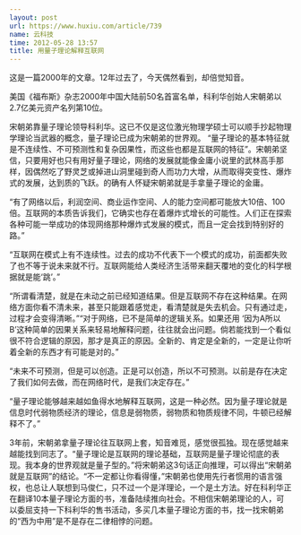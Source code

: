```yaml
---
layout: post
url: https://www.huxiu.com/article/739
name: 云科技
time: 2012-05-28 13:57
title: 用量子理论解释互联网
---
```

这是一篇2000年的文章。12年过去了，今天偶然看到，却倍觉知音。

美国《福布斯》杂志2000年中国大陆前50名首富名单，科利华创始人宋朝弟以2.7亿美元资产名列第10位。

宋朝弟靠量子理论领导科利华。这已不仅是这位激光物理学硕士可以顺手抄起物理学理论当武器的概念，量子理论已成为宋朝弟的世界观。 “量子理论的基本特征就是不连续性、不可预测性和复杂因果性，而这些也都是互联网的特征”。宋朝弟坚信，只要用好也只有用好量子理论，网络的发展就能像金庸小说里的武林高手那样，因偶然吃了野灵芝或掉进山洞里碰到奇人而功力大增，从而取得突变性、爆炸式的发展，达到质的飞跃。的确有人怀疑宋朝弟就是手拿量子理论的金庸。

“有了网络以后，利润空间、商业运作空间、人的能力空间都可能放大10倍、100倍。互联网的本质告诉我们，它确实也存在着爆炸式增长的可能性。人们正在探索各种可能一举成功的体现网络那种爆炸式发展的模式，而且一定会找到特别好的路。”

“互联网在模式上有不连续性。过去的成功不代表下一个模式的成功，前面都失败了也不等于说未来就不行。互联网能给人类经济生活带来翻天覆地的变化的科学根据就是能‘跳’。”

“所谓看清楚，就是在未动之前已经知道结果。但是互联网不存在这种结果。在网络方面你看不清未来，甚至只能跟着感觉走，看清楚就是失去机会。只有通过走，过程才会变得清晰。”“对于网络，已不是简单的逻辑关系。如果还用 ‘因为A所以B’这种简单的因果关系来轻易地解释问题，往往就会出问题。倘若能找到一个看似很不符合逻辑的原因，那才是真正的原因。全新的、肯定是全新的，一定是让你听着全新的东西才有可能是对的。”

“未来不可预测，但是可以创造。正是可以创造，所以不可预测。以前是存在决定了我们如何去做，而在网络时代，是我们决定存在。”

“量子理论能够越来越如鱼得水地解释互联网，这是一种必然。因为量子理论就是信息时代弱物质经济的理论，信息是弱物质，弱物质和物质规律不同，牛顿已经解释不了。”

3年前，宋朝弟拿量子理论往互联网上套，知音难觅，感觉很孤独。现在感觉越来越能找到同志了。“量子理论是互联网的理论基础，互联网是量子理论彻底的表现。我本身的世界观就是量子型的。”将宋朝弟这3句话正向推理，可以得出“宋朝弟就是互联网”的结论。“不一定都让你看得懂，”宋朝弟也使用先行者惯用的语言强权，也总让人联想到马俊仁，只不过一个是洋理论，一个是土方法。好在科利华正在翻译10本量子理论方面的书，准备陆续推向社会。不相信宋朝弟理论的人，可以委屈支持一下科利华的售书活动，多买几本量子理论方面的书，找一找宋朝弟的“西为中用”是不是存在二律相悖的问题。

